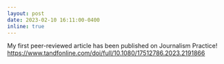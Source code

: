 ```yaml
---
layout: post
date: 2023-02-10 16:11:00-0400
inline: true
---
```


My first peer-reviewed article has been published on Journalism Practice! https://www.tandfonline.com/doi/full/10.1080/17512786.2023.2191866

